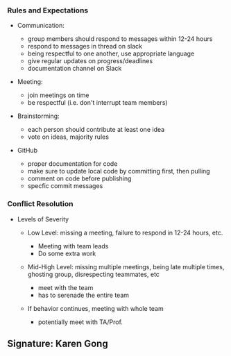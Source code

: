 ### Rules and Expectations 
- Communication:
  - group members should respond to messages within 12-24 hours 
  - respond to messages in thread on slack
  - being respectful to one another, use appropriate language
  - give regular updates on progress/deadlines
  - documentation channel on Slack

- Meeting: 
  - join meetings on time
  - be respectful (i.e. don't interrupt team members)

- Brainstorming: 
  - each person should contribute at least one idea
  - vote on ideas, majority rules

- GitHub
  - proper documentation for code 
  - make sure to update local code by committing first, then pulling 
  - comment on code before publishing
  - specfic commit messages

### Conflict Resolution 

- Levels of Severity 
  - Low Level: missing a meeting, failure to respond in 12-24 hours, etc.
    - Meeting with team leads
    - Do some extra work 

  - Mid-High Level: missing multiple meetings, being late multiple times, ghosting group, disrespecting teammates, etc
    - meet with the team 
    - has to serenade the entire team 
  
  - If behavior continues, meeting with whole team 
    - potentially meet with TA/Prof.


## Signature: Karen Gong
